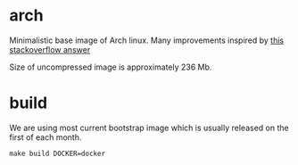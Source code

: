 # arch
Minimalistic base image of Arch linux.
Many improvements inspired by [this stackoverflow answer](https://unix.stackexchange.com/questions/2027/how-do-i-minimize-disk-space-usage/233401#233401)

Size of uncompressed image is approximately 236 Mb.

# build

We are using most current bootstrap image which is usually released on the first of each month.

```
make build DOCKER=docker
```
